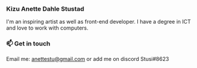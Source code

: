 ### Kizu Anette Dahle Stustad<br>
I'm an inspiring artist as well as front-end developer. I have a degree in ICT and love to work with computers. 


### 📫 Get in touch
Email me: anettestu@gmail.com or add me on discord Stusi#8623
